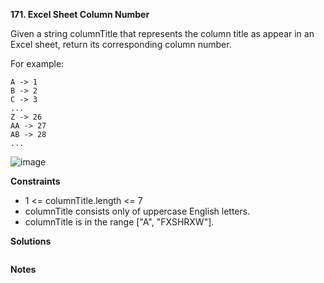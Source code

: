 **171. Excel Sheet Column Number**

Given a string columnTitle that represents the column title as appear in an Excel sheet, return its corresponding column number. 

For example:  
```
A -> 1
B -> 2
C -> 3
...
Z -> 26
AA -> 27
AB -> 28 
...
```

![image](https://user-images.githubusercontent.com/51500878/135767194-b9d4411c-2753-4bad-a165-341886090389.png)

**Constraints**

- 1 <= columnTitle.length <= 7
- columnTitle consists only of uppercase English letters.
- columnTitle is in the range \["A", "FXSHRXW"].

**Solutions**

```python

```

**Notes**
